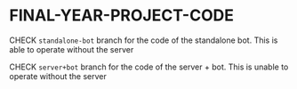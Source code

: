 # FINAL-YEAR-PROJECT-CODE

CHECK `standalone-bot` branch for the code of the standalone bot. This is able to operate without the server

CHECK `server+bot` branch for the code of the server + bot. This is unable to operate without the server